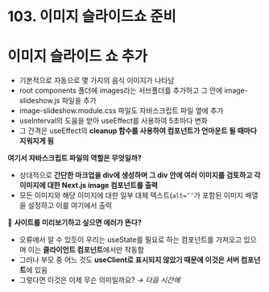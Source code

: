 # 103. 이미지 슬라이드쇼 준비

# 이미지 슬라이드 쇼 추가

- 기본적으로 자동으로 몇 가지의 음식 이미지가 나타남
- root components 폴더에 images라는 서브폴더를 추가하고 그 안에 image-slideshow.js 파일을 추가
- image-slideshow.module.css 파일도 자바스크립트 파일 옆에 추가
- useInterval의 도움을 받아 useEffect를 사용하여 5초마다 변화
- 그 간격은 useEffect의 **cleanup 함수를 사용하여 컴포넌트가 언마운트 될 때마다 지워지게 됨**

**여기서 자바스크립트 파일의 역할은 무엇일까?**

- 상대적으로 **간단한 마크업을 div에 생성하며 그 div 안에 여러 이미지를 검토하고 각 이미지에 대한 Next.js image 컴포넌트를 출력**
- 모든 이미지와 해당 이미지에 대한 일부 대체 텍스트(`alt=’’`가 포함된 이미지 배열을 설정하고 이를 여기에서 출력

🚫 **사이트를 미리보기하고 싶으면 에러가 뜬다?**

- 오류에서 알 수 있듯이 우리는 useState를 필요로 하는 컴포넌트를 가져오고 있으며 이는 **클라이언트 컴포넌트**에서만 작동함
- 그러나 부모 중 어느 것도 **useClient로 표시되지 않았기 때문에 이것은 서버 컴포넌트**에 있음
- 그렇다면 이것은 이제 무슨 의미일까요? _→ 다음 시간에_
